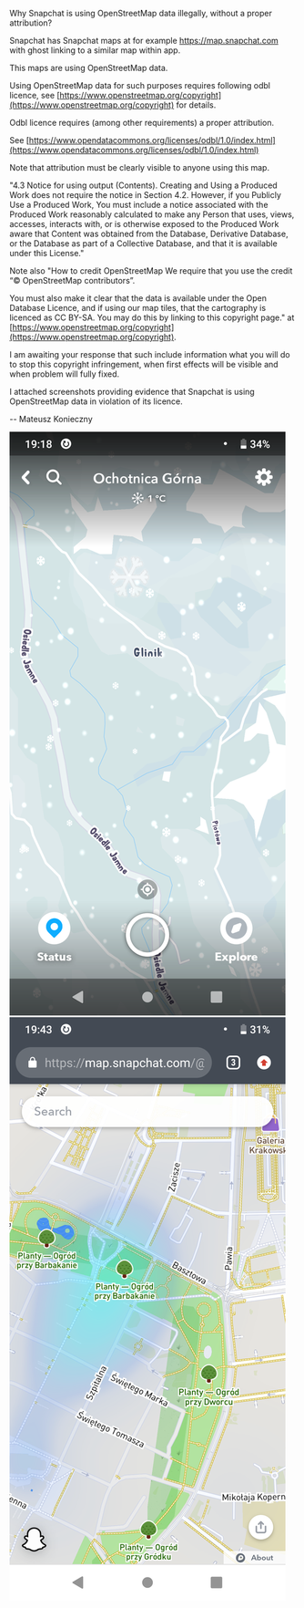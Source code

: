 Why Snapchat is using OpenStreetMap data illegally, without a proper
attribution?

Snapchat has Snapchat maps at for example https://map.snapchat.com with
ghost linking to a similar map within app.

This maps are using OpenStreetMap data.

Using OpenStreetMap data for such purposes requires following odbl licence,
see [https://www.openstreetmap.org/copyright](https://www.openstreetmap.org/copyright) for details.

Odbl licence requires (among other requirements) a proper attribution.

See [https://www.opendatacommons.org/licenses/odbl/1.0/index.html](https://www.opendatacommons.org/licenses/odbl/1.0/index.html)

Note that attribution must be clearly visible to anyone using this map.

"4.3 Notice for using output (Contents). Creating and Using a Produced
Work does not require the notice in Section 4.2. However, if you
Publicly Use a Produced Work, You must include a notice associated with
the Produced Work reasonably calculated to make any Person that uses,
views, accesses, interacts with, or is otherwise exposed to the Produced
Work aware that Content was obtained from the Database, Derivative
Database, or the Database as part of a Collective Database, and that it
is available under this License."

Note also "How to credit OpenStreetMap
We require that you use the credit “© OpenStreetMap contributors”.

You must also make it clear that the data is available under the Open
Database Licence, and if using our map tiles, that the cartography is
licenced as CC BY-SA. You may do this by linking to this copyright page."
at [https://www.openstreetmap.org/copyright](https://www.openstreetmap.org/copyright).

I am awaiting your response that such include information what you will do to stop this copyright infringement, when first effects will be visible and when problem will fully fixed.

I attached screenshots providing evidence that Snapchat is using
OpenStreetMap data in violation of its licence.

-- Mateusz Konieczny

![Screenshot_20191223-191823.png](Screenshot_20191223-191823.png)
![Screenshot_20191223-194329.png](Screenshot_20191223-194329.png)

